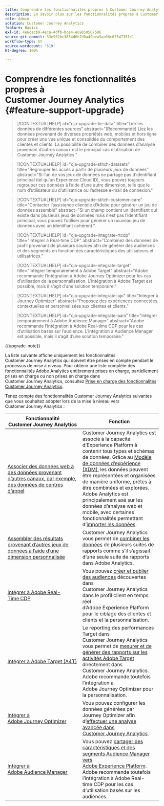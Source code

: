 ```yaml
---
title: Comprendre les fonctionnalités propres à Customer Journey Analytics
description: En savoir plus sur les fonctionnalités propres à Customer Journey Analytics
role: Admin
solution: Customer Journey Analytics
feature: Basics
exl-id: 4e6cacb9-4eca-4dfb-bce4-e69850507596
source-git-commit: 33e962bc3834d6b7d0a49bea9aa06c67547351c1
workflow-type: ht
source-wordcount: '519'
ht-degree: 100%

---
```


# Comprendre les fonctionnalités propres à Customer Journey Analytics {#feature-support-upgrade}

<!-- markdownlint-disable MD034 -->

>[!CONTEXTUALHELP]
>id="cja-upgrade-tie-data"
>title="Lier les données de différentes sources"
>abstract="(Recommandé) Liez les données provenant de diverses propriétés web, mobiles et hors ligne pour créer une vue unique et consolidée du comportement des clientes et clients. La possibilité de combiner des données d’analyse provenant d’autres canaux est le principal cas d’utilisation de Customer Journey Analytics."

<!-- markdownlint-enable MD034 -->

<!-- markdownlint-disable MD034 -->

>[!CONTEXTUALHELP]
>id="cja-upgrade-stitch-datasets"
>title="Regrouper les accès à partir de plusieurs jeux de données"
>abstract="Si l’un de vos jeux de données ne partage pas d’identifiant principal (tel qu’un Experience Cloud ID), vous pouvez toujours regrouper ces données à l’aide d’une autre dimension, telle que le nom d’utilisateur ou d’utilisatrice ou l’adresse e-mail de connexion."

<!-- markdownlint-enable MD034 -->

<!-- markdownlint-disable MD034 -->

>[!CONTEXTUALHELP]
>id="cja-upgrade-stitch-customer-care"
>title="Contacter l’assistance clientèle d’Adobe pour générer un jeu de données assemblé"
>abstract="Si un champ contient un identifiant qui existe dans plusieurs jeux de données mais n’est pas l’identifiant principal, vous pouvez l’utiliser pour générer un nouveau jeu de données avec un identifiant cohérent."

<!-- markdownlint-enable MD034 -->

<!-- markdownlint-disable MD034 -->

>[!CONTEXTUALHELP]
>id="cja-upgrade-integrate-rtcdp"
>title="Intégrer à Real-time CDP"
>abstract="Combinez des données de profil provenant de plusieurs sources afin de générer des audiences et des segments en fonction des caractéristiques des utilisateurs et utilisatrices."

<!-- markdownlint-enable MD034 -->

<!-- markdownlint-disable MD034 -->

>[!CONTEXTUALHELP]
>id="cja-upgrade-integrate-target"
>title="Intégrer temporairement à Adobe Target"
>abstract="Adobe recommande l’intégration à Adobe Journey Optimizer pour les cas d’utilisation de la personnalisation. L’intégration à Adobe Target est possible, mais il s’agit d’une solution temporaire."

<!-- markdownlint-enable MD034 -->

<!-- markdownlint-disable MD034 -->

>[!CONTEXTUALHELP]
>id="cja-upgrade-integrate-ajo"
>title="Intégrer à Journey Optimizer"
>abstract="Proposez des expériences connectées, contextuelles et personnalisées aux clientes et clients."

<!-- markdownlint-enable MD034 -->

<!-- markdownlint-disable MD034 -->

>[!CONTEXTUALHELP]
>id="cja-upgrade-integrate-aam"
>title="Intégrer temporairement à Adobe Audience Manager"
>abstract="Adobe recommande l’intégration à Adobe Real-time CDP pour les cas d’utilisation basés sur l’audience. L’intégration à Audience Manager est possible, mais il s’agit d’une solution temporaire."

<!-- markdownlint-enable MD034 -->

{{upgrade-note}}

La liste suivante affiche uniquement les fonctionnalités Customer Journey Analytics qui doivent être prises en compte pendant le processus de mise à niveau. Pour obtenir une liste complète des fonctionnalités Adobe Analytics entièrement prises en charge, partiellement prises en charge ou non prises en charge dans Customer Journey Analytics, consultez [Prise en charge des fonctionnalités Customer Journey Analytics](/help/getting-started/aa-vs-cja/cja-aa.md).

Tenez compte des fonctionnalités Customer Journey Analytics suivantes que vous souhaitez adopter lors de la mise à niveau vers Customer Journey Analytics :

| Fonctionnalité Customer Journey Analytics | Fonction |
|---------|----------|
| [Associer des données web à des données provenant d’autres canaux, par exemple, des données de centres d’appel](https://experienceleague.adobe.com/fr/docs/analytics-platform/using/cja-usecases/cross-channel/cross-channel) | Customer Journey Analytics est associé à la capacité d’Experience Platform à contenir tous types et schémas de données. Grâce au [Modèle de données d’expérience (XDM)](https://experienceleague.adobe.com/docs/experience-platform/xdm/home.html?lang=fr), les données peuvent être représentées et organisées de manière uniforme, prêtes à être combinées et explorées. Adobe Analytics est principalement axé sur les données d’analyse web et mobile, avec certaines fonctionnalités permettant d’[importer les données](https://experienceleague.adobe.com/docs/analytics/import/home.html?lang=fr). |
| [Assembler des résultats provenant d’autres jeux de données à l’aide d’une dimension personnalisée](https://experienceleague.adobe.com/fr/docs/analytics-platform/using/stitching/overview) | Customer Journey Analytics vous permet de [combiner les données](/help/connections/combined-dataset.md) de plusieurs suites de rapports comme s’il s’agissait d’une seule suite de rapports dans Adobe Analytics. |
| [Intégrer à Adobe Real-Time CDP](/help/components/audiences/audiences-overview.md) | Vous pouvez [créer et publier des audiences](/help/components/audiences/audiences-overview.md) découvertes dans Customer Journey Analytics dans le profil client en temps réel d’Adobe Experience Platform pour le ciblage des clientes et clients et la personnalisation. |
| [Intégrer à Adobe Target (A4T)](/help/integrations/at.md) | Le reporting des performances Target dans Customer Journey Analytics vous permet de [mesurer et de générer des rapports sur les activités Adobe Target](/help/integrations/at.md) directement dans Customer Journey Analytics. Adobe recommande toutefois l’intégration à Adobe Journey Optimizer pour la personnalisation. |
| [Intégrer à Adobe Journey Optimizer](/help/integrations/ajo.md) | Vous pouvez configurer les données générées par Journey Optimizer afin d’[effectuer une analyse avancée dans Customer Journey Analytics](/help/integrations/ajo.md). |
| [Intégrer à Adobe Audience Manager](https://experienceleague.adobe.com/fr/docs/audience-manager/user-guide/implementation-integration-guides/integration-experience-platform/aam-aep-audience-sharing) | Vous pouvez [partager des caractéristiques et des segments Audience Manager vers Adobe Experience Platform](https://experienceleague.adobe.com/fr/docs/audience-manager/user-guide/implementation-integration-guides/integration-experience-platform/aam-aep-audience-sharing). Adobe recommande toutefois l’intégration à Adobe Real-time CDP pour les cas d’utilisation basés sur les audiences. |
